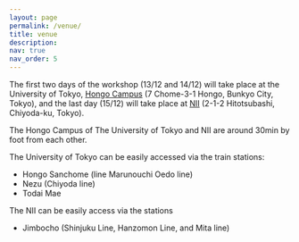 ```yaml
---
layout: page
permalink: /venue/
title: venue
description:
nav: true
nav_order: 5
---
```


The first two days of the workshop (13/12 and 14/12) will take place at the University of Tokyo, [Hongo Campus](https://www.u-tokyo.ac.jp/en/whyutokyo/hongo_index.html#) (7 Chome-3-1 Hongo, Bunkyo City, Tokyo), and the last day (15/12) will take place at [NII](https://www.nii.ac.jp/en/about/access/) (2-1-2 Hitotsubashi, Chiyoda-ku, Tokyo).


The Hongo Campus of The University of Tokyo and NII are around 30min by foot from each other.

The University of Tokyo can be easily accessed via the train stations:
- Hongo Sanchome (line Marunouchi Oedo line)
- Nezu (Chiyoda line)
- Todai Mae

The NII can be easily access via the stations
- Jimbocho (Shinjuku Line, Hanzomon Line, and Mita line)
